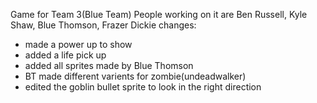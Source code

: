 Game for Team 3(Blue Team)
People working on it are Ben Russell, Kyle Shaw, Blue Thomson, Frazer Dickie
changes:
- made a power up to show
- added a life pick up
- added all sprites made by Blue Thomson
- BT made different varients for zombie(undeadwalker)
- edited the goblin bullet sprite to look in the right direction
